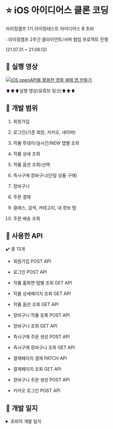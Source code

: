 # ⭐️ iOS 아이디어스 클론 코딩
라이징캠프 1기 라이징테스트 아이디어스 B 초비

: 라이징캠프 2주간 클라이언트/서버 협업 프로젝트 진행

(21.07.31 ~ 21.08.13)

## 📌 실행 영상

 [![iOS openAPI를 활용한 영화 예매 앱 만들기](https://img.youtube.com/vi/vE-tcEF3iuQ/0.jpg)](https://youtu.be/vE-tcEF3iuQ?t=0s)

⬆️⬆️⬆️실행 영상(유튜브 링크)⬆️⬆️⬆️


## 📌 개발 범위

1. 회원가입

2. 로그인(기존 회원, 카카오, 네이버)

3. 작품 투데이/실시간/NEW 탭별 조회

4. 작품 상세 조회

5. 작품 옵션 조회/선택 

6. 즉시구매 장바구니(단일 상품 구매)

7. 장바구니

8. 주문 결제

9. 클래스, 검색, 카테고리, 내 정보 탭 

10. 주문 배송 조회

## 📌 사용한 API

✔️ 총 13개

+ 회원가입 POST API

+ 로그인 POST API

+ 작품 홈화면 탭별 조회 GET API

+ 작품 상세페이지 조회 GET API

+ 작품 옵션 조회 GET API

+ 장바구니 작품 등록 POST API

+ 장바구니 조회 GET API

+ 즉시구매 주문 생성 POST API

+ 즉시구매 장바구니 조회 GET API

+ 결제페이지 결제 PATCH API

+ 결제페이지 조회 GET API

+ 장바구니 주문 생성 POST API

+ 카카오 로그인 POST API

## 📌 개발 일지
<details markdown="1">
<summary>초비의 개발 일지</summary>

## 2021-07-31 진행 상황


### 📌 성취도

![스크린샷 2021-07-31 오후 11 45 27](https://user-images.githubusercontent.com/77331348/127743692-0f1292b7-1c8f-474d-b440-977d22718a2b.png)
![스크린샷 2021-07-31 오후 11 52 40](https://user-images.githubusercontent.com/77331348/127743781-5898e014-9acf-438b-8b95-9f0740ec8769.png)

#### 1. 기획서 제출 - 100%


#### 2. 로그인 페이지 - 50%

+ UI 구성

+ (카카오톡/네이버 로그인 추가 예정 👊) 


#### 3. 회원가입 페이지 - 100%

+ UI 구성

+ 약관 동의 체크박스 구현 - 전체/개별 동의

+ 키보드 delegate 활용 - return 클릭 시, 키보드 내리기

## 2021-08-01 진행 상황

### 📌 성취도

![스크린샷 2021-08-01 오후 3 05 39](https://user-images.githubusercontent.com/77331348/127772808-140b4b25-2fb6-4ec4-8bad-81ae1eff0c7a.png)
![스크린샷 2021-08-01 오후 3 04 56](https://user-images.githubusercontent.com/77331348/127772805-010a8a34-69ea-40ca-92a1-5d1b4f03d733.png)

#### 1. 카카오 로그인 - 100%

#### 2. 네이비 로그인 - 100%

![스크린샷 2021-08-01 오후 10 29 45](https://user-images.githubusercontent.com/77331348/127772706-02ca0430-860f-4359-9225-86e5f92ae6ac.png)
![스크린샷 2021-08-01 오후 10 28 08](https://user-images.githubusercontent.com/77331348/127772713-90d85a85-4713-4e18-96cf-103224b44127.png)

#### 3. 이메일로 로그인 페이지 - 100%

#### 4. 하단/상단 탭바 및 전반적인 UI 구성 - 100%

## 2021-08-02 진행 상황

### 📌 성취도

![스크린샷 2021-08-02 오후 11 20 30](https://user-images.githubusercontent.com/77331348/127877652-2fde8aca-a0b4-40c0-afd1-3eed6ca508c0.png)
![스크린샷 2021-08-02 오후 11 21 00](https://user-images.githubusercontent.com/77331348/127877671-95a77346-d9ba-4807-b986-73ef31fc2781.png)

#### 1. 로그인 UI 다듬기 - 100%

#### 2. 유효성 검사, 알림창 - 100%

#### 3. 회원가입 POST API - 100%

![스크린샷 2021-08-02 오후 11 27 30](https://user-images.githubusercontent.com/77331348/127877685-5a17a8f3-c2cd-4e5d-97ea-e502191743e5.png)
![스크린샷 2021-08-02 오후 11 18 12](https://user-images.githubusercontent.com/77331348/127877681-4ef3116b-610c-4e52-bb81-c09380f68c77.png)

#### 4. 로그인 POST API - 100%

#### 5. 작품 -> 투데이 페이지 - 30%

+ 광고 배너 구현 

+ 이벤트 스크롤 구현 

+ 광고/이벤트 클릭 시, 디테일 뷰와 연결 - 몇 번째 값인지 넘겨주기

## 2021-08-03 진행 상황

### 📌 성취도

![스크린샷 2021-08-03 오후 11 27 47](https://user-images.githubusercontent.com/77331348/128033151-355e4d09-dd4b-4612-b8c1-6340d094a9b0.png)

#### 1. 작품 -> 투데이 페이지 - 50%

+ 오늘의 작품 셀 구현 -> 앞으로 재사용 가능

![스크린샷 2021-08-03 오후 11 23 47](https://user-images.githubusercontent.com/77331348/128032791-cdc64567-3603-4375-a782-fb70bf8cfa12.png)
![스크린샷 2021-08-03 오후 11 23 58](https://user-images.githubusercontent.com/77331348/128032776-2e15fb00-746b-49d5-a0bd-da2d48e67b30.png)

#### 2. 작품 -> 상세 페이지 - 80%

+ 커스텀 내비게이션 바 - 100%

+ 하단 뷰 구성 - 100%

+ 상세 이미지, 요약 정보, 배송, 상세 정보 셀 구현 - 100%

## 2021-08-04 진행 상황

### 📌 성취도

![스크린샷 2021-08-04 오후 11 29 00](https://user-images.githubusercontent.com/77331348/128199245-1b4a46cf-2c8e-4564-b385-16531dce9046.png)
![스크린샷 2021-08-04 오후 11 28 40](https://user-images.githubusercontent.com/77331348/128199259-55b58580-d488-428a-95c4-8f2d6fac26d4.png)

#### 1. 작품 -> 상세 페이지 - 90%

+ 작품 상세 정보 셀 - 텍스트 양에 따라 자동 높이 조절 - 100%

+ 구매 후기 셀 - 100%

+ 댓글 셀 - 사진 O/X 여부에 따라 두가지로 구현 - 100%

+ 작가 정보 셀 - 100%

+ 키워드 셀 (라이브러리 사용 x, 콜렉션 뷰 사용)- 100%

+ 작가 정보 셀 - 100%

+ 판매중인 다른 작품들, 이 작품과 함께 본 작품, 인기 작품 셀 - 50%

## 2021-08-05 진행 상황

### 📌 성취도

<img width="340" alt="스크린샷 2021-08-05 오후 11 21 14" src="https://user-images.githubusercontent.com/77331348/128367213-ac38caa5-c13a-46db-a14c-b49c64651cca.png"><img width="341" alt="스크린샷 2021-08-05 오후 11 21 27" src="https://user-images.githubusercontent.com/77331348/128367222-5d19dd5a-6853-40b4-aae8-abee25344313.png">

<img width="339" alt="스크린샷 2021-08-05 오후 11 21 41" src="https://user-images.githubusercontent.com/77331348/128367324-7f0f9552-84fd-43e6-b379-25acec94ae92.png"><img width="352" alt="스크린샷 2021-08-05 오후 11 24 50" src="https://user-images.githubusercontent.com/77331348/128367347-c946501a-7b4a-4454-8fed-366ef8956de3.png">

#### 1. 작품 -> 상세 페이지 GET API - 90%

+ 작품 사진 리스트 - 100%

+ 상단 작품/하단 작가 정보 - 100%

+ 작품 정보제공 고시 - 100%

+ 리뷰 정보 - 100%

+ 리뷰별 주문 작품 - 100%

+ 작품 키워드 - 100%

+ 작품 댓글 - 100%

#### 2. 서버 브린님과 2차 회의

✔️  개발 우선순위 변경

- 변경 전) 작가 정보 ➡️ 작품 장바구니 ➡️ 작품 주문 결제/배송
- 변경 후) 작품 단일 구매 ➡️ 작품 장바구니 ➡️ 작품 주문 결제/배송 ➡️ 작가정보

✔️  개발 범위 정하기

- 홈화면: 배너, 이벤트, 내가 본 작품의 연관작품, 오늘의 작품, 오늘의 취미(클래스 이후 구현, 우선 UI만), 할인 상품, 실시간 구매 
- 구매 옵션 넘겨줄 값 정하기
     서버) 옵션별 정보, 옵션별 가격
     클라이언트) 옵션 index, 총수량, 총 가격
- 단일 구매 넘겨줄 값 정하기: 작품별 정보, 총 가격  
- 찜, 댓글, 배송지관련 api 논의하기

## 2021-08-06 진행 상황

### 📌 성취도

![스크린샷 2021-08-06 오후 10 39 26](https://user-images.githubusercontent.com/77331348/128519424-79edf5f6-f6ce-4366-a30b-255766f82bf8.png)
![스크린샷 2021-08-06 오후 10 39 43](https://user-images.githubusercontent.com/77331348/128519411-3e905500-f745-4883-8bbb-abdf32a79e4c.png)

#### 1. 작품 -> 투데이 페이지 GET API - 90%

#### 2. 작품 -> 투데이 페이지 타이머 - 100%

+ 광고 배너 2초에 한번 자동 스크롤 - 100%

+ 할인 마감 타이머  - 100%

![스크린샷 2021-08-06 오후 10 40 08](https://user-images.githubusercontent.com/77331348/128519417-02937193-f7d8-4f05-abbe-e9261779558d.png)
![스크린샷 2021-08-06 오후 10 40 16](https://user-images.githubusercontent.com/77331348/128519427-19013e95-43e2-4e50-82f8-d7011953d3f1.png)

#### 3. 작품 -> 상세 페이지 GET API - 100%

+ 판매중인 다른 작품들 - 100%

+ 이 작품과 함께 본 작품 - 100%

+ 인기 작품 - 100%

#### 4. 작품 -> 옵션 선택 UI - 50%

## 2021-08-07 진행 상황

### 📌 성취도

![스크린샷 2021-08-07 오후 11 25 35](https://user-images.githubusercontent.com/77331348/128603470-79121ef9-1f11-4b53-b62b-1e65f0a7f3d6.png)
![스크린샷 2021-08-07 오후 11 25 48](https://user-images.githubusercontent.com/77331348/128603474-3c5798e5-730f-4a8f-ae9f-98b14db1869d.png)

![스크린샷 2021-08-07 오후 11 26 00](https://user-images.githubusercontent.com/77331348/128603477-6b186b9e-af45-4e29-a263-8aed39c8b939.png)
![스크린샷 2021-08-07 오후 11 25 17](https://user-images.githubusercontent.com/77331348/128603480-ed20a319-f6d0-45f9-9c53-2397f01c8d95.png)

#### 1. 작품 -> 옵션 선택 UI - 100%

#### 2. 작품 -> 옵션 선택 GET API - 100%

#### 3. 작품 -> 단일 구매 장바구니 UI - 100%

![스크린샷 2021-08-07 오후 11 26 20](https://user-images.githubusercontent.com/77331348/128603493-c5d82f31-fd5f-47fd-89f1-20fb1e81d53d.png)
![스크린샷 2021-08-07 오후 11 26 31](https://user-images.githubusercontent.com/77331348/128603495-c3faef4a-af32-4010-a1f3-f009bf56df99.png)

#### 4. 작품 -> 실시간, NEW 페이지 UI - 100%

+ 별점별 해당 별점 이미지 출력 - 100%

#### 5. 작품 -> 실시간, NEW 페이지 GET API - 100%

## 2021-08-08 진행 상황

### 📌 성취도

![스크린샷 2021-08-08 오후 11 21 33](https://user-images.githubusercontent.com/77331348/128636012-f0a88a9a-e8b0-4051-8c9f-79f0374c6fa3.png)
![스크린샷 2021-08-08 오후 11 22 00](https://user-images.githubusercontent.com/77331348/128636017-bd9c761d-f625-4812-b64c-830694198f03.png)

#### 1. 작품 -> 주문/결제 페이지 UI - 100%

#### 2. 작품 -> 즉시구매 장바구니 담기 POST API - 50%

![스크린샷 2021-08-08 오후 11 22 50](https://user-images.githubusercontent.com/77331348/128636019-f189aca8-c48b-45fb-bef8-328f50e54fbc.png)

#### 3. 내 정보 페이지 UI - 80%

## 2021-08-09 진행 상황

### 📌 성취도

![스크린샷 2021-08-09 오후 10 44 19](https://user-images.githubusercontent.com/77331348/128722754-c18819ae-5744-4cc5-a778-0a6faa19a47b.png)
![스크린샷 2021-08-09 오후 10 44 38](https://user-images.githubusercontent.com/77331348/128722760-5ea06dc5-91d6-4f54-8844-fe51e2b0fcb1.png)

#### 1. 검색 페이지 UI - 100%

#### 2. 카테고리 -> 작품 페이지 UI - 100%

![스크린샷 2021-08-09 오후 10 44 49](https://user-images.githubusercontent.com/77331348/128722763-83fee9e9-5324-4a6a-ba9a-4e3cc9c8b491.png)
![스크린샷 2021-08-09 오후 10 45 27](https://user-images.githubusercontent.com/77331348/128722744-6cf1753c-1981-4401-9c39-71d0f9a12448.png)

#### 3. 카테고리 -> 클래스 페이지 UI - 100%

+ 테이블뷰 접기/펴기 - 100%

#### 4. 작품 -> 즉시구매 장바구니 담기 POST API - 100%

#### 5. 2차 피드백 및 서버 브린님과 3차 회의 - 100%

## 2021-08-10 진행 상황

### 📌 성취도

![스크린샷 2021-08-10 오후 10 25 14](https://user-images.githubusercontent.com/77331348/128880526-ff6cffd3-7141-461a-b19e-949e29adb801.png)
![스크린샷 2021-08-10 오후 10 25 24](https://user-images.githubusercontent.com/77331348/128880505-dd8b455d-86e0-4a50-8f73-ff48dd4c920f.png)

#### 1. 클래스 -> 온라인 페이지 UI - 100%

+ 광고 배너 2초 자동 스크롤

#### 2. 클래스 -> 오프라인 페이지 UI - 100%

![스크린샷 2021-08-10 오후 5 52 45](https://user-images.githubusercontent.com/77331348/128880530-413163e7-1d9a-42d6-b6f3-35dfd6f10cd6.png)

#### 3. 작품 -> 즉시 구매 장바구니 조회 GET API - 100%

+ UI와 연결 완료

#### 4. 작품 -> 결제 페이지 조회 GET API - 100%

## 2021-08-10 진행 상황

### 📌 성취도

![스크린샷 2021-08-11 오후 11 43 00](https://user-images.githubusercontent.com/77331348/129050801-e7068895-ef1f-443d-98c7-2218d8a9ace5.png)
![스크린샷 2021-08-11 오후 11 44 13](https://user-images.githubusercontent.com/77331348/129050821-9e886e64-0b3a-4dd5-b3a5-526a72e0c36b.png)

![스크린샷 2021-08-11 오후 11 44 44](https://user-images.githubusercontent.com/77331348/129050829-10db1305-0287-4c29-a002-b8227951638a.png)
![스크린샷 2021-08-11 오후 11 45 19](https://user-images.githubusercontent.com/77331348/129050833-07921a05-c8db-4bff-92d1-2ef917015bdc.png)

#### 1. 작품 -> 결제 PATCH API - 100%

#### 2. 작품 -> 장바구니 작품 등록 POST API - 100%

#### 3. 작품 -> 장바구니 조회 GET API - 100%

#### 4. 작품 -> 장바구니 주문 생성 POST API - 100%

+ 1,2,3,4 모두 UI와 연결 완료

#### 5. 로그인, 홈 UI 수정 - 100%

## 2021-08-12 진행 상황

### 📌 성취도

![스크린샷 2021-08-12 오후 11 32 49](https://user-images.githubusercontent.com/77331348/129216424-b324dfde-61b8-4444-a2cb-60f7b6895eab.png)
![스크린샷 2021-08-12 오후 11 33 11](https://user-images.githubusercontent.com/77331348/129216428-00e73c3d-28fe-467c-b52e-b7d4a287f8af.png)

#### 1. 내 정보 -> 주문 배송 페이지 UI - 100%

#### 2. 내 정보 -> 유저 주문 배송 GET API - 100%

![스크린샷 2021-08-12 오후 11 38 25](https://user-images.githubusercontent.com/77331348/129216407-14db44a2-4605-4492-a68b-53846c3c80fe.png)
![스크린샷 2021-08-12 오후 11 37 59](https://user-images.githubusercontent.com/77331348/129216429-9e8bc248-8821-42fe-a0de-53362bd2b250.png)

#### 3. 작품 -> 광고 배너, 이벤트 상세 페이지 UI - 100%

#### 4. 작품 -> 장바구니 UI 즉시구매 장비구니와 구별 - 100%

![스크린샷 2021-08-12 오후 11 33 41](https://user-images.githubusercontent.com/77331348/129216420-8785081d-f570-46e6-9b71-25bf0be51a08.png)
![스크린샷 2021-08-12 오후 11 34 02](https://user-images.githubusercontent.com/77331348/129216418-c5ec4b6b-1f81-472a-bb4c-b9950f605f19.png)

#### 5. 작품 -> 실시간, NEW 페이지 UI 수정 - 100%
+ 찜 하기, 이미지만 보기 구현

</details>
